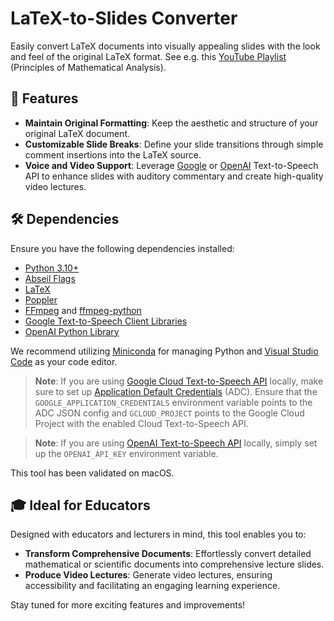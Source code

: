# LaTeX-to-Slides Converter

Easily convert LaTeX documents into visually appealing slides with the look and feel of the original LaTeX format. See e.g. this [YouTube Playlist](https://www.youtube.com/playlist?list=PLn_PVMBSJNp0Ci0u7XiNgyP1OorIRmBKV) (Principles of Mathematical Analysis).

## 🚀 Features

- **Maintain Original Formatting**: Keep the aesthetic and structure of your original LaTeX document.
- **Customizable Slide Breaks**: Define your slide transitions through simple comment insertions into the LaTeX source.
- **Voice and Video Support**: Leverage [Google](https://cloud.google.com/text-to-speech) or [OpenAI](https://platform.openai.com/docs/guides/text-to-speech) Text-to-Speech API to enhance slides with auditory commentary and create high-quality video lectures.

## 🛠 Dependencies

Ensure you have the following dependencies installed:

* [Python 3.10+](https://www.python.org/)
* [Abseil Flags](https://abseil.io/docs/python/guides/flags)
* [LaTeX](https://www.latex-project.org/get/)
* [Poppler](https://poppler.freedesktop.org/)
* [FFmpeg](https://ffmpeg.org/) and [ffmpeg-python](https://pypi.org/project/ffmpeg-python/)
* [Google Text-to-Speech Client Libraries](https://cloud.google.com/text-to-speech/docs/libraries)
* [OpenAI Python Library](https://platform.openai.com/docs/api-reference/introduction)

We recommend utilizing [Miniconda](https://docs.conda.io/projects/miniconda/en/latest/) for managing Python and [Visual Studio Code](https://code.visualstudio.com/) as your code editor.

> **Note**: If you are using [Google Cloud Text-to-Speech API](https://cloud.google.com/text-to-speech) locally, make sure to set up [Application Default Credentials](https://cloud.google.com/docs/authentication/provide-credentials-adc) (ADC). Ensure that the `GOOGLE_APPLICATION_CREDENTIALS` environment variable points to the ADC JSON config and `GCLOUD_PROJECT` points to the Google Cloud Project with the enabled Cloud Text-to-Speech API.

> **Note**: If you are using [OpenAI Text-to-Speech API](https://platform.openai.com/docs/guides/text-to-speech) locally, simply set up the `OPENAI_API_KEY` environment variable.

This tool has been validated on macOS.

## 🎓 Ideal for Educators

Designed with educators and lecturers in mind, this tool enables you to:

- **Transform Comprehensive Documents**: Effortlessly convert detailed mathematical or scientific documents into comprehensive lecture slides.
- **Produce Video Lectures**: Generate video lectures, ensuring accessibility and facilitating an engaging learning experience.

Stay tuned for more exciting features and improvements!
